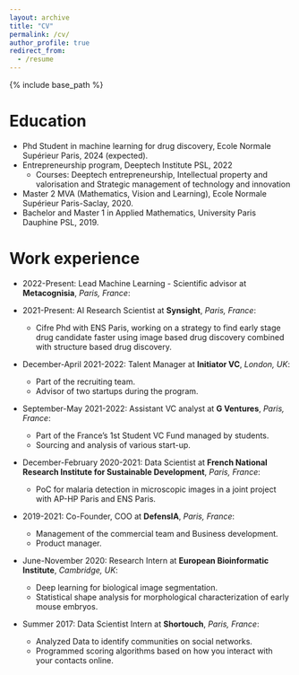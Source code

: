 ```yaml
---
layout: archive
title: "CV"
permalink: /cv/
author_profile: true
redirect_from:
  - /resume
---
```


{% include base_path %}

Education
======
 
* Phd Student in machine learning for drug discovery, Ecole Normale Supérieur Paris, 2024 (expected).
* Entrepreneurship program, Deeptech Institute PSL, 2022
  * Courses: Deeptech entrepreneurship, Intellectual property and valorisation and Strategic management of technology and innovation 
* Master 2 MVA (Mathematics, Vision and Learning), Ecole Normale Supérieur Paris-Saclay, 2020.
* Bachelor and Master 1 in Applied Mathematics, University Paris Dauphine PSL, 2019.

Work experience
======
* 2022-Present: Lead Machine Learning - Scientific advisor at **Metacognisia**, *Paris, France*:
 
* 2021-Present: AI Research Scientist at **Synsight**, *Paris, France*:
  * Cifre Phd with ENS Paris, working on a strategy to find early stage drug candidate faster using image based drug discovery combined with structure based drug discovery.

* December-April 2021-2022: Talent Manager at **Initiator VC**, *London, UK*:
  * Part of the recruiting team.
  * Advisor of two startups during the program.  

* September-May 2021-2022: Assistant VC analyst at **G Ventures**, *Paris, France*:
  * Part of the France’s 1st Student VC Fund managed by students.
  * Sourcing and analysis of various start-up.  
 
* December-February 2020-2021: Data Scientist at **French National Research Institute for Sustainable Development**, *Paris, France*:
  * PoC for malaria detection in microscopic images in a joint project with AP-HP Paris and ENS Paris. 

* 2019-2021: Co-Founder, COO at **DefensIA**, *Paris, France*:
  * Management of the commercial team and Business development. 
  * Product manager.

* June-November 2020: Research Intern at **European Bioinformatic Institute**, *Cambridge, UK*:
  * Deep learning for biological image segmentation.
  * Statistical shape analysis for morphological characterization of early mouse embryos.

* Summer 2017: Data Scientist Intern at **Shortouch**, *Paris, France*:
  * Analyzed Data to identify communities on social networks.
  * Programmed scoring algorithms based on how you interact with your contacts online.



